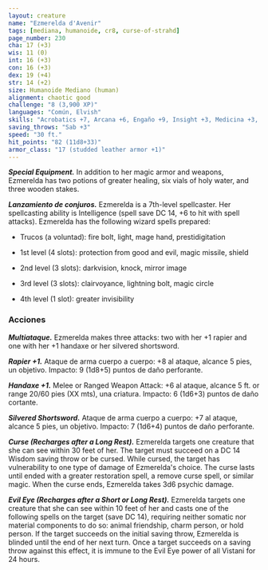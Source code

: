 ```yaml
---
layout: creature
name: "Ezmerelda d'Avenir"
tags: [mediana, humanoide, cr8, curse-of-strahd]
page_number: 230
cha: 17 (+3)
wis: 11 (0)
int: 16 (+3)
con: 16 (+3)
dex: 19 (+4)
str: 14 (+2)
size: Humanoide Mediano (human)
alignment: chaotic good
challenge: "8 (3,900 XP)"
languages: "Común, Elvish"
skills: "Acrobatics +7, Arcana +6, Engaño +9, Insight +3, Medicina +3, Percepción +6, Performance +6, Sleight of Hand +7, Sigilo +7, Survival +6"
saving_throws: "Sab +3"
speed: "30 ft."
hit_points: "82 (11d8+33)"
armor_class: "17 (studded leather armor +1)"
---
```


***Special Equipment.*** In addition to her magic armor and weapons, Ezmerelda has two potions of greater healing, six vials of holy water, and three wooden stakes.

***Lanzamiento de conjuros.*** Ezmerelda is a 7th-level spellcaster. Her spellcasting ability is Intelligence (spell save DC 14, +6 to hit with spell attacks). Ezmerelda has the following wizard spells prepared:

* Trucos (a voluntad): fire bolt, light, mage hand, prestidigitation

* 1st level (4 slots): protection from good and evil, magic missile, shield

* 2nd level (3 slots): darkvision, knock, mirror image

* 3rd level (3 slots): clairvoyance, lightning bolt, magic circle

* 4th level (1 slot): greater invisibility

### Acciones

***Multiataque.*** Ezmerelda makes three attacks: two with her +1 rapier and one with her +1 handaxe or her silvered shortsword.

***Rapier +1.*** Ataque de arma cuerpo a cuerpo: +8 al ataque, alcance 5 pies, un objetivo. Impacto: 9 (1d8+5) puntos de daño perforante.

***Handaxe +1.*** Melee or Ranged Weapon Attack: +6 al ataque, alcance 5 ft. or range 20/60 pies (XX mts), una criatura. Impacto: 6 (1d6+3) puntos de daño cortante.

***Silvered Shortsword.*** Ataque de arma cuerpo a cuerpo: +7 al ataque, alcance 5 pies, un objetivo. Impacto: 7 (1d6+4) puntos de daño perforante.

***Curse (Recharges after a Long Rest).*** Ezmerelda targets one creature that she can see within 30 feet of her. The target must succeed on a DC 14 Wisdom saving throw or be cursed. While cursed, the target has vulnerability to one type of damage of Ezmerelda's choice. The curse lasts until ended with a greater restoration spell, a remove curse spell, or similar magic. When the curse ends, Ezmerelda takes 3d6 psychic damage.

***Evil Eye (Recharges after a Short or Long Rest).*** Ezmerelda targets one creature that she can see within 10 feet of her and casts one of the following spells on the target (save DC 14), requiring neither somatic nor material components to do so: animal friendship, charm person, or hold person. If the target succeeds on the initial saving throw, Ezmerelda is blinded until the end of her next turn. Once a target succeeds on a saving throw against this effect, it is immune to the Evil Eye power of all Vistani for 24 hours.
